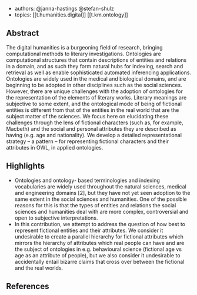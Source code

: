 
- authors: @janna-hastings @stefan-shulz
- topics: [[t.humanities.digital]] [[t.km.ontology]]

## Abstract

The digital humanities is a burgeoning field of research, bringing computational methods to literary investigations. Ontologies are computational structures that contain descriptions of entities and relations in a domain, and as such they form natural hubs for indexing, search and retrieval as well as enable sophisticated automated inferencing applications. Ontologies are widely used in the medical and biological domains, and are beginning to be adopted in other disciplines such as the social sciences. However, there are unique challenges with the adoption of ontologies for the representation of the elements of literary works. Literary meanings are subjective to some extent, and the ontological mode of being of fictional entities is different from that of the entities in the real world that are the subject matter of the sciences. We focus here on elucidating these challenges through the lens of fictional characters (such as, for example, Macbeth) and the social and personal attributes they are described as having (e.g. age and nationality). We develop a detailed representational strategy – a pattern – for representing fictional characters and their attributes in OWL, in applied ontologies.


## Highlights

- Ontologies and ontology- based terminologies and indexing vocabularies are widely used throughout the natural sciences, medical and engineering domains [2], but they have not yet seen adoption to the same extent in the social sciences and humanities. One of the possible reasons for this is that the types of entities and relations the social sciences and humanities deal with are more complex, controversial and open to subjective interpretations.
- In this contribution, we attempt to address the question of how best to represent fictional entities and their attributes. We consider it undesirable to create a parallel hierarchy for fictional attributes which mirrors the hierarchy of attributes which real people can have and are the subject of ontologies in e.g. behavioural science (fictional age vs age as an attribute of people), but we also consider it undesirable to accidentally entail bizarre claims that cross over between the fictional and the real worlds.

## References

[^8]: [[ar.noctua-literaria-a-computer-aided-approach-for-the-formal-description-of-literary-characters-using-an-ontology]]